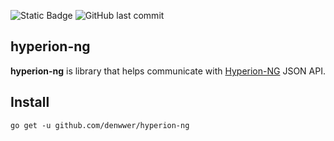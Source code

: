 ![Static Badge](https://img.shields.io/badge/go-1.23-027c9c) 
![GitHub last commit](https://img.shields.io/github/last-commit/denwwer/hyperion-ng)


## hyperion-ng
**hyperion-ng** is library that helps communicate with [Hyperion-NG](https://hyperion-project.org/) JSON API.

## Install
```
go get -u github.com/denwwer/hyperion-ng
```
